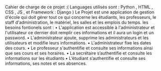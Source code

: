 Cahier de charge de ce projet :( Languages utilisés sont : Python , HTML , CSS , JS , et Framework : Django ) 
Le Projet est une application de gestion d'école qui doit gérer tout ce qui concerne les étudiants, les professeurs, le staff d'administration, le matériel, les salles et les emplois du temps.
les besoins fontionels sont :
•	L'application est accessible à l'administrateur et l'utilisateur ce dernier doit remplir ces informations et il aura un login et un password. 
•	L'administrateur ajoute, supprime les administrateurs et les utilisateurs et modifie leurs informations.
•	L'administrateur fixe les dates des cours.
•	Le professeur s'authentifie et consulte ses informations ainsi que ses cours et ses horaires. 
•	La secrétaire s’authentifie et consulte les informations sur les étudiants
•	L’étudiant s’authentifie et consulte ses informations, ses notes et ses absences.


